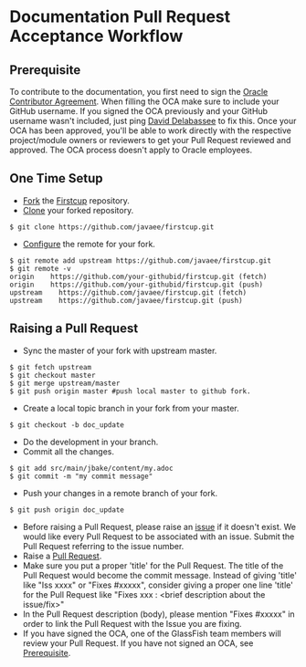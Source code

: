 # Documentation Pull Request Acceptance Workflow

## <a name="pre"></a>Prerequisite
To contribute to the documentation, you first need to sign the
[Oracle Contributor Agreement](http://www.oracle.com/technetwork/community/oca-486395.html).
When filling the OCA make sure to include your GitHub username. If you signed the OCA previously and your GitHub
username wasn't included, just ping [David Delabassee](mailto:david.delabassee(@)oracle.com) to fix this.
Once your OCA has been approved, you'll be able to work directly with the respective project/module owners or
reviewers to get your Pull Request reviewed and approved. The OCA process doesn't apply to Oracle employees.

## One Time Setup
* [Fork](https://help.github.com/articles/fork-a-repo/) the [Firstcup](https://github.com/javaee/firstcup/) repository.
* [Clone](https://help.github.com/articles/cloning-a-repository/) your forked repository.
```
$ git clone https://github.com/javaee/firstcup.git
```
* [Configure](https://help.github.com/articles/configuring-a-remote-for-a-fork/) the remote for your fork.
```
$ git remote add upstream https://github.com/javaee/firstcup.git
$ git remote -v
origin    https://github.com/your-githubid/firstcup.git (fetch)
origin    https://github.com/your-githubid/firstcup.git (push)
upstream    https://github.com/javaee/firstcup.git (fetch)
upstream    https://github.com/javaee/firstcup.git (push)
```
## Raising a Pull Request
* Sync the master of your fork with upstream master.
```
$ git fetch upstream
$ git checkout master
$ git merge upstream/master
$ git push origin master #push local master to github fork.
```
* Create a local topic branch in your fork from your master.
```
$ git checkout -b doc_update
```
* Do the development in your branch.
* Commit all the changes.
```
$ git add src/main/jbake/content/my.adoc
$ git commit -m "my commit message"
 ```
 * Push your changes in a remote branch of your fork.
 ```
 $ git push origin doc_update
 ```
* Before raising a Pull Request, please raise an [issue](https://github.com/javaee/firstcup/issues) if it doesn't
exist. We would like every Pull Request to be associated with an issue. Submit the Pull Request referring to the issue
number.
* Raise a [Pull Request](https://github.com/javaee/firstcup/pulls).
* Make sure you put a proper 'title' for the Pull Request. The title of the Pull Request would become the commit
message. Instead of giving 'title' like "Iss xxxx" or "Fixes #xxxxx", consider giving a proper one line 'title' for
the Pull Request like "Fixes xxx : <brief description about the issue/fix>"
* In the Pull Request description (body), please mention "Fixes #xxxxx" in order to link the Pull Request with the
Issue you are fixing.
* If you have signed the OCA, one of the GlassFish team members will review your Pull Request. If you have not signed
an OCA, see [Prerequisite](#pre).
